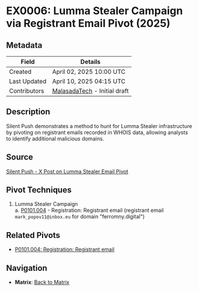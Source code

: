# EX0006: Lumma Stealer Campaign via Registrant Email Pivot (2025)

## Metadata
| Field          | Details                                      |
|----------------|----------------------------------------------|
| Created        | April 02, 2025 10:00 UTC                    |
| Last Updated   | April 10, 2025 04:15 UTC                    |
| Contributors   | [MalasadaTech](../contributors.md#malasadatech) - Initial draft |

## Description
Silent Push demonstrates a method to hunt for Lumma Stealer infrastructure by pivoting on registrant emails recorded in WHOIS data, allowing analysts to identify additional malicious domains.

## Source
[Silent Push - X Post on Lumma Stealer Email Pivot](https://x.com/silentpush/status/1907037827356893692)

## Pivot Techniques
1. Lumma Stealer Campaign  
    a. [P0101.004](../pivots/P0101.004.md) - Registration: Registrant email (registrant email `mark_popov11@inbox.eu` for domain "ferromny.digital")

## Related Pivots
- [P0101.004: Registration: Registrant email](../pivots/P0101.004.md)

## Navigation
- **Matrix**: [Back to Matrix](../matrix.md)